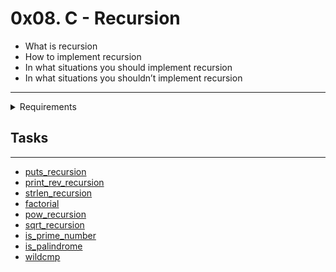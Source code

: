# 0x08. C - Recursion

- What is recursion
- How to implement recursion
- In what situations you should implement recursion
- In what situations you shouldn’t implement recursion

---

<details>
<summary>Requirements</summary>
  +`Allowed editors`(vi, vim, emacs)
  +`All your files will be compiled on Ubuntu 20.04 LTS`(using gcc, using the options -Wall -Werror -Wextra -pedantic -std=gnu89)
  +`All your files should end with`(a new line)
  +`A README.md file, at the root of the folder of the project is mandatory`
  +`Your code should use the Betty style. It will be checked using betty-style.pl and betty-doc.pl`
  +`You are not allowed to use global variables`
  +`No more than 5 functions per file`
  +`You are not allowed to use the standard library. Any use of functions like printf, puts, etc… is forbidden`
  +`You are allowed to use _putchar`
  +`You don’t have to push _putchar.c, we will use our file. If you do it won’t be taken into account`
  +`In the following examples, the main.c files are shown as examples. You can use them to test your functions, but you don’t have to push them to your repo (if you do we won’t take them into account). We will use our own main.c files at compilation. Our main.c files might be different from the one shown in the examples`
  +`The prototypes of all your functions and the prototype of the function _putchar should be included in your header file called main.h`
  +`Don’t forget to push your header file`
  +`You are not allowed to use any kind of loops`
  +`You are not allowed to use static variables`
 </details>
  
## Tasks
---

- [puts_recursion](https://github.com/elieelijah/alx-low_level_programming/blob/master/0x08-recursion/0-puts_recursion.c)
- [print_rev_recursion](https://github.com/elieelijah/alx-low_level_programming/blob/master/0x08-recursion/1-print_rev_recursion.c)
- [strlen_recursion](https://github.com/elieelijah/alx-low_level_programming/blob/master/0x08-recursion/2-strlen_recursion.c)
- [factorial](https://github.com/elieelijah/alx-low_level_programming/blob/master/0x08-recursion/3-factorial.c)
- [pow_recursion](https://github.com/elieelijah/alx-low_level_programming/blob/master/0x08-recursion/4-pow_recursion.c)
- [sqrt_recursion](https://github.com/elieelijah/alx-low_level_programming/blob/master/0x08-recursion/5-sqrt_recursion.c)
- [is_prime_number](https://github.com/elieelijah/alx-low_level_programming/blob/master/0x08-recursion/6-is_prime_number.c)
- [is_palindrome](https://github.com/elieelijah/alx-low_level_programming/blob/master/0x08-recursion/100-is_palindrome.c)
- [wildcmp](https://github.com/elieelijah/alx-low_level_programming/blob/master/0x08-recursion/101-wildcmp.c)
